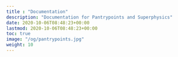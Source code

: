 ```yaml
---
title : "Documentation"
description: "Documentation for Pantrypoints and Superphysics"
date: 2020-10-06T08:48:23+00:00
lastmod: 2020-10-06T08:48:23+00:00
toc: true
image: "/og/pantrypoints.jpg"
weight: 10
---
```

